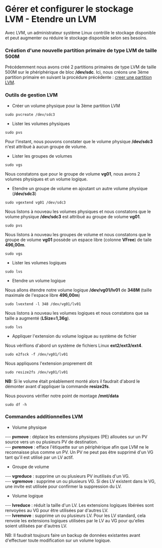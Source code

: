 # Gérer et configurer le stockage LVM - Etendre un LVM

Avec LVM, un administrateur système Linux contrôle le stockage disponible et peut augmenter ou réduire le stockage disponible selon ses besoins.

### Création d'une nouvelle partition primaire de type LVM de taille 500M

Précédemment nous avons créé 2 partitions primaires de type LVM de taille 500M sur le phériphérique de bloc **/dev/sdc**. Ici, nous créons une 3ème partition primaire en suivant la procédure précédente : [creer une partition LVM](./2-gerer_et_configurer_le_stockage_LVM_creer_un_LVM.md).

### Outils de gestion LVM

- Créer un volume physique pour la 3ème partition LVM

```
sudo pvcreate /dev/sdc3
```

- Lister les volumes physiques

```
sudo pvs
```

Pour l'instant, nous pouvons constater que le volume physique **/dev/sdc3** n'est attribué à aucun groupe de volume.

- Lister les groupes de volumes

```
sudo vgs
```

Nous constatons que pour le groupe de volume **vg01**, nous avons 2 volumes physiques et un volume logique.

- Etendre un groupe de volume en ajoutant un autre volume physique (**/dev/sdc3**)

```
sudo vgextend vg01 /dev/sdc3
```

Nous listons à nouveau les volumes physiques et nous constatons que le volume physique **/dev/sdc3** est attribué au groupe de volume **vg01**. 

```
sudo pvs
```

Nous listons à nouveau les groupes de volume et nous constatons que le groupe de volume **vg01** possède un espace libre (colonne **VFree**) de taile **496,00m**.

```
sudo vgs
```

- Lister les volumes logiques

```
sudo lvs
```

- Etendre un volume logique

Nous allons étendre notre volume logique **/dev/vg01/lv01** de **348M** (taille maximale de l'espace libre **496,00m**)

```
sudo lvextend -l 348 /dev/vg01/lv01
```

Nous listons à nouveau les volumes logiques et nous constatons que sa taille a augmenté (**LSize=1,36g**).

```
sudo lvs
```

- Appliquer l'extension du volume logique au système de fichier

Nous vérifions d'abord un système de fichiers Linux **ext2/ext3/ext4**.

```
sudo e2fsck -f /dev/vg01/lv01
```

Nous appliquons l'extension proprement dit

```
sudo resize2fs /dev/vg01/lv01
```

**NB:** Si le volume était préablement monté alors il faudrait d'abord le démonter avant d'appliquer la commande **resize2fs**.

Nous pouvons vérifier notre point de montage **/mnt/data**

```
sudo df -h
```

### Commandes additionnelles LVM

- Volume physique

--- **pvmove** : déplace les extensions physiques (PE) allouées sur un PV source vers un ou plusieurs PV de destination. <br>
--- **pvremove** : efface l'étiquette sur un périphérique afin que LVM ne le reconnaisse plus comme un PV. Un PV ne peut pas être supprimé d'un VG tant qu'il est utilisé par un LV actif.

- Groupe de volume

--- **vgreduce** : supprime un ou plusieurs PV inutilisés d'un VG. <br>
--- **vgremove** : supprime un ou plusieurs VG. Si des LV existent dans le VG, une invite est utilisée pour confirmer la suppression du LV.

- Volume logique

--- **lvreduce** : réduit la taille d'un LV. Les extensions logiques libérées sont renvoyées au VG pour être utilisées par d'autres LV. <br>
--- **lvremove** : supprime un ou plusieurs LV. Pour les LV standard, cela renvoie les extensions logiques utilisées par le LV au VG pour qu'elles soient utilisées par d'autres LV.


NB: Il faudrait toujours faire un backup de données existantes avant d'effectuer toute modification sur un volume logique.